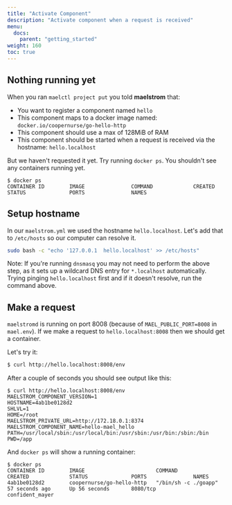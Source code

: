 ```yaml
---
title: "Activate Component"
description: "Activate component when a request is received"
menu:
  docs:
    parent: "getting_started"
weight: 160
toc: true
---
```


## Nothing running yet

When you ran `maelctl project put` you told **maelstrom** that:

* You want to register a component named `hello`
* This component maps to a docker image named: `docker.io/coopernurse/go-hello-http`
* This component should use a max of 128MiB of RAM
* This component should be started when a request is received via the hostname: `hello.localhost`

But we haven't requested it yet.  Try running `docker ps`.  You shouldn't see any containers running yet.

```
$ docker ps
CONTAINER ID        IMAGE               COMMAND             CREATED             STATUS              PORTS               NAMES
```

## Setup hostname

In our `maelstrom.yml` we used the hostname `hello.localhost`. Let's add that to `/etc/hosts` so our
computer can resolve it.

```bash
sudo bash -c "echo '127.0.0.1  hello.localhost' >> /etc/hosts"
```

Note: If you're running `dnsmasq` you may not need to perform the above step, as it sets up a wildcard
DNS entry for `*.localhost` automatically. Trying pinging `hello.localhost` first and if it doesn't resolve,
run the command above.

## Make a request

`maelstromd` is running on port 8008 (because of `MAEL_PUBLIC_PORT=8008` in `mael.env`).
If we make a request to `hello.localhost:8008` then we should get a container.

Let's try it:

```bash
$ curl http://hello.localhost:8008/env
```

After a couple of seconds you should see output like this:

```
$ curl http://hello.localhost:8008/env
MAELSTROM_COMPONENT_VERSION=1
HOSTNAME=4ab1be0128d2
SHLVL=1
HOME=/root
MAELSTROM_PRIVATE_URL=http://172.18.0.1:8374
MAELSTROM_COMPONENT_NAME=hello-mael_hello
PATH=/usr/local/sbin:/usr/local/bin:/usr/sbin:/usr/bin:/sbin:/bin
PWD=/app
```

And `docker ps` will show a running container:

```
$ docker ps
CONTAINER ID        IMAGE                       COMMAND                CREATED             STATUS              PORTS               NAMES
4ab1be0128d2        coopernurse/go-hello-http   "/bin/sh -c ./goapp"   57 seconds ago      Up 56 seconds       8080/tcp            confident_mayer
```
